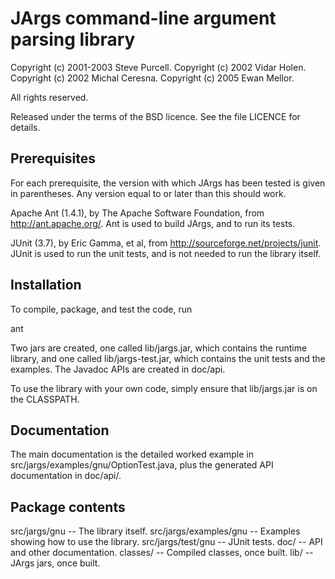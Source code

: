 JArgs command-line argument parsing library
===========================================

Copyright (c) 2001-2003 Steve Purcell.
Copyright (c) 2002      Vidar Holen.
Copyright (c) 2002      Michal Ceresna.
Copyright (c) 2005      Ewan Mellor.

All rights reserved.

Released under the terms of the BSD licence.  See the file LICENCE for
details.


Prerequisites
-------------

For each prerequisite, the version with which JArgs has been tested is given 
in parentheses.  Any version equal to or later than this should work.

Apache Ant (1.4.1), by The Apache Software Foundation, from
http://ant.apache.org/.  Ant is used to build JArgs, and to run its tests.

JUnit (3.7), by Eric Gamma, et al, from http://sourceforge.net/projects/junit.
JUnit is used to run the unit tests, and is not needed to run the library
itself.


Installation
------------

To compile, package, and test the code, run

ant

Two jars are created, one called lib/jargs.jar, which contains the runtime
library, and one called lib/jargs-test.jar, which contains the unit tests and
the examples.  The Javadoc APIs are created in doc/api.

To use the library with your own code, simply ensure that lib/jargs.jar is on
the CLASSPATH.


Documentation
-------------

The main documentation is the detailed worked example in
src/jargs/examples/gnu/OptionTest.java, plus the generated API documentation
in doc/api/.


Package contents
----------------

  src/jargs/gnu          -- The library itself.
  src/jargs/examples/gnu -- Examples showing how to use the library.
  src/jargs/test/gnu     -- JUnit tests.
  doc/                   -- API and other documentation.
  classes/               -- Compiled classes, once built.
  lib/                   -- JArgs jars, once built.
